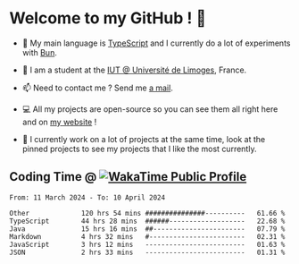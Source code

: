 # Welcome to my GitHub ! 🌃

- 🔭 My main language is [TypeScript](https://www.typescriptlang.org/) and I currently do a lot of experiments with [Bun](https://bun.sh).

- 🌱 I am a student at the [IUT @ Université de Limoges](https://iut.unilim.fr), France.

- 📫 Need to contact me ? Send me <a href="mailto:mikkel@milescode.dev">a mail</a>.

- 💻 All my projects are open-source so you can see them all right here and on <a href="https://vexcited.vercel.app">my website</a> !

- 👀 I currently work on a lot of projects at the same time, look at the pinned projects to see my projects that I like the most currently.

## Coding Time @ [![WakaTime Public Profile](https://wakatime.com/badge/user/0839e595-e07a-435c-8d59-ed95f2a3d6dd.svg?style=flat-square)](https://wakatime.com/@0839e595-e07a-435c-8d59-ed95f2a3d6dd)

<!--START_SECTION:waka-->

```plain
From: 11 March 2024 - To: 10 April 2024

Other             120 hrs 54 mins ###############----------   61.66 %
TypeScript        44 hrs 28 mins  ######-------------------   22.68 %
Java              15 hrs 16 mins  ##-----------------------   07.79 %
Markdown          4 hrs 32 mins   #------------------------   02.31 %
JavaScript        3 hrs 12 mins   -------------------------   01.63 %
JSON              2 hrs 33 mins   -------------------------   01.31 %
```

<!--END_SECTION:waka-->
